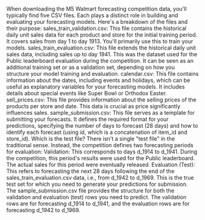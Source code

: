 
When downloading the M5 Walmart forecasting competition data, you'll typically find five CSV files. Each plays a distinct role in building and evaluating your forecasting models. 
Here's a breakdown of the files and their purpose:
sales_train_validation.csv: This file contains the historical daily unit sales data for each product and store for the initial training period. It covers sales from day 1 to day 1913. You'll primarily use this to train your models.
sales_train_evaluation.csv: This file extends the historical daily unit sales data, including sales up to day 1941. This was the dataset used for the Public leaderboard evaluation during the competition. It can be seen as an additional training set or as a validation set, depending on how you structure your model training and evaluation.
calendar.csv: This file contains information about the dates, including events and holidays, which can be useful as explanatory variables for your forecasting models. It includes details about special events like Super Bowl or Orthodox Easter.
sell_prices.csv: This file provides information about the selling prices of the products per store and date. This data is crucial as price significantly influences sales.
sample_submission.csv: This file serves as a template for submitting your forecasts. It defines the required format for your predictions, specifying the number of days to forecast (28 days) and how to identify each forecast (using id, which is a concatenation of item_id and store_id). 
Which is the test file?
There isn't a single "test file" in the traditional sense. Instead, the competition defines two forecasting periods for evaluation:
Validation: This corresponds to days d_1914 to d_1941. During the competition, this period's results were used for the Public leaderboard. The actual sales for this period were eventually released.
Evaluation (Test): This refers to forecasting the next 28 days following the end of the sales_train_evaluation.csv data, i.e., from d_1942 to d_1969. This is the true test set for which you need to generate your predictions for submission. 
The sample_submission.csv file provides the structure for both the validation and evaluation (test) rows you need to predict. The validation rows are for forecasting d_1914 to d_1941, and the evaluation rows are for forecasting d_1942 to d_1969.
